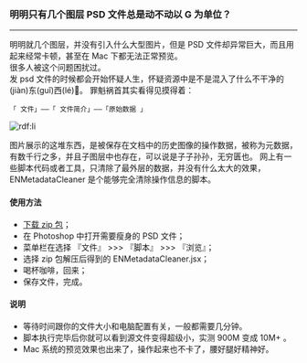### 明明只有几个图层 PSD 文件总是动不动以 G 为单位？

***
明明就几个图层，并没有引入什么大型图片，但是 PSD 文件却异常巨大，而且用起来经常卡顿，甚至在 Mac 下都无法正常预览。<br>
很多人被这个问题困扰过。<br>
发 psd 文件的时候都会开始怀疑人生，怀疑资源中是不是混入了什么不干净的(jiàn)东(guǐ)西(lé)🌚。
罪魁祸首其实看得见摸得着：

```
「 文件」——「 文件简介」——「原始数据 」
```

![rdf:li](https://pic3.zhimg.com/v2-7de17a5467833e87f67e8996c565307e_b.png)

图片展示的这堆东西，是被保存在文档中的历史图像的操作数据，被称为元数据，有数千行之多，并且子图层中也存在，可以说是子子孙孙，无穷匮也。
网上有一些脚本代码或者工具，只清除了最外层的数据，并没有什么太大的效果，ENMetadataCleaner 是个能够完全清除操作信息的脚本。

#### 使用方法

* [下载 zip 包](https://github.com/yyued/ENMetadataCleaner/archive/master.zip)；
* 在 Photoshop 中打开需要瘦身的 PSD 文件；
* 菜单栏在选择 『文件』 >>> 『脚本』 >>> 『浏览』；
* 选择 zip 包解压后得到的 ENMetadataCleaner.jsx；
* 喝杯咖啡，回来；
* 保存文件，完成。

#### 说明
* 等待时间跟你的文件大小和电脑配置有关，一般都需要几分钟。
* 脚本执行完毕后你就可以看到源文件变得超级小，实测 900M 变成 10M+ 。
* Mac 系统的预览效果也出来了，操作起来也不卡了，腰好腿好精神好。






